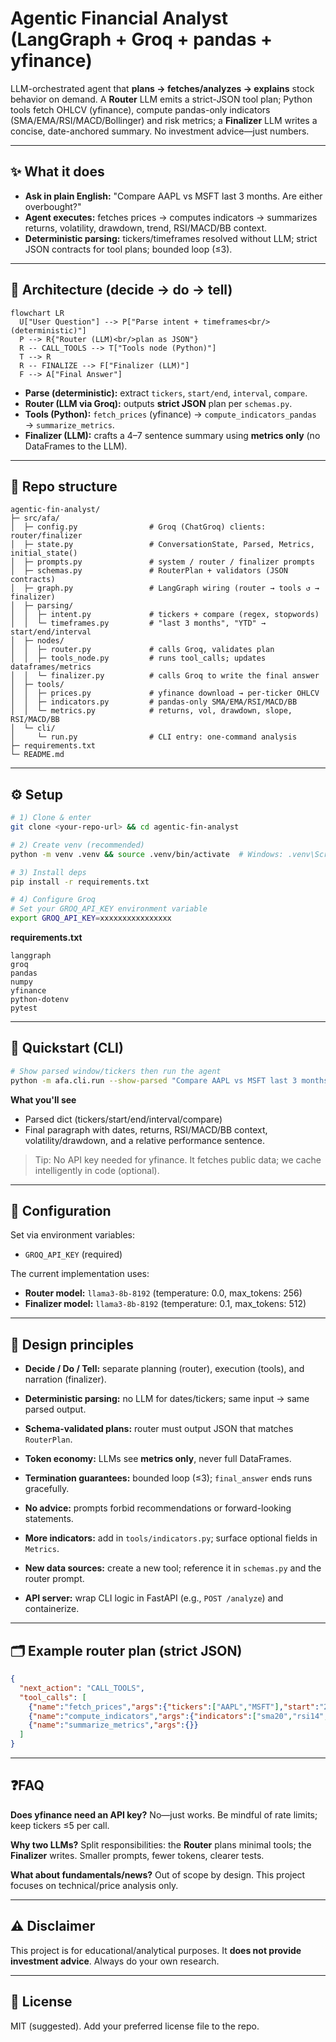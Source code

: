 # Agentic Financial Analyst (LangGraph + Groq + pandas + yfinance)

LLM-orchestrated agent that **plans → fetches/analyzes → explains** stock behavior on demand.
A **Router** LLM emits a strict-JSON tool plan; Python tools fetch OHLCV (yfinance), compute pandas-only indicators (SMA/EMA/RSI/MACD/Bollinger) and risk metrics; a **Finalizer** LLM writes a concise, date-anchored summary. No investment advice—just numbers.

---

## ✨ What it does

* **Ask in plain English:** "Compare AAPL vs MSFT last 3 months. Are either overbought?"
* **Agent executes:** fetches prices → computes indicators → summarizes returns, volatility, drawdown, trend, RSI/MACD/BB context.
* **Deterministic parsing:** tickers/timeframes resolved without LLM; strict JSON contracts for tool plans; bounded loop (≤3).

---

## 🧠 Architecture (decide → do → tell)

```mermaid
flowchart LR
  U["User Question"] --> P["Parse intent + timeframes<br/>(deterministic)"]
  P --> R{"Router (LLM)<br/>plan as JSON"}
  R -- CALL_TOOLS --> T["Tools node (Python)"]
  T --> R
  R -- FINALIZE --> F["Finalizer (LLM)"]
  F --> A["Final Answer"]
```

* **Parse (deterministic):** extract `tickers`, `start/end`, `interval`, `compare`.
* **Router (LLM via Groq):** outputs **strict JSON** plan per `schemas.py`.
* **Tools (Python):** `fetch_prices` (yfinance) → `compute_indicators_pandas` → `summarize_metrics`.
* **Finalizer (LLM):** crafts a 4–7 sentence summary using **metrics only** (no DataFrames to the LLM).

---

## 📁 Repo structure

```
agentic-fin-analyst/
├─ src/afa/
│  ├─ config.py                # Groq (ChatGroq) clients: router/finalizer
│  ├─ state.py                 # ConversationState, Parsed, Metrics, initial_state()
│  ├─ prompts.py               # system / router / finalizer prompts
│  ├─ schemas.py               # RouterPlan + validators (JSON contracts)
│  ├─ graph.py                 # LangGraph wiring (router → tools ↺ → finalizer)
│  ├─ parsing/
│  │  ├─ intent.py             # tickers + compare (regex, stopwords)
│  │  └─ timeframes.py         # "last 3 months", "YTD" → start/end/interval
│  ├─ nodes/
│  │  ├─ router.py             # calls Groq, validates plan
│  │  ├─ tools_node.py         # runs tool_calls; updates dataframes/metrics
│  │  └─ finalizer.py          # calls Groq to write the final answer
│  ├─ tools/
│  │  ├─ prices.py             # yfinance download → per-ticker OHLCV
│  │  ├─ indicators.py         # pandas-only SMA/EMA/RSI/MACD/BB
│  │  └─ metrics.py            # returns, vol, drawdown, slope, RSI/MACD/BB
│  └─ cli/
│     └─ run.py                # CLI entry: one-command analysis
├─ requirements.txt
└─ README.md
```

---

## ⚙️ Setup

```bash
# 1) Clone & enter
git clone <your-repo-url> && cd agentic-fin-analyst

# 2) Create venv (recommended)
python -m venv .venv && source .venv/bin/activate  # Windows: .venv\Scripts\activate

# 3) Install deps
pip install -r requirements.txt

# 4) Configure Groq
# Set your GROQ_API_KEY environment variable
export GROQ_API_KEY=xxxxxxxxxxxxxxxx
```

**requirements.txt**

```
langgraph
groq
pandas
numpy
yfinance
python-dotenv
pytest
```

---

## 🚀 Quickstart (CLI)

```bash
# Show parsed window/tickers then run the agent
python -m afa.cli.run --show-parsed "Compare AAPL vs MSFT last 3 months. Are either overbought?"
```

**What you'll see**

* Parsed dict (tickers/start/end/interval/compare)
* Final paragraph with dates, returns, RSI/MACD/BB context, volatility/drawdown, and a relative performance sentence.

> Tip: No API key needed for yfinance. It fetches public data; we cache intelligently in code (optional).

---

## 🔑 Configuration

Set via environment variables:

* `GROQ_API_KEY` (required)

The current implementation uses:
* **Router model:** `llama3-8b-8192` (temperature: 0.0, max_tokens: 256)
* **Finalizer model:** `llama3-8b-8192` (temperature: 0.1, max_tokens: 512)

---


## 📏 Design principles

* **Decide / Do / Tell:** separate planning (router), execution (tools), and narration (finalizer).
* **Deterministic parsing:** no LLM for dates/tickers; same input → same parsed output.
* **Schema-validated plans:** router must output JSON that matches `RouterPlan`.
* **Token economy:** LLMs see **metrics only**, never full DataFrames.
* **Termination guarantees:** bounded loop (≤3); `final_answer` ends runs gracefully.
* **No advice:** prompts forbid recommendations or forward-looking statements.



* **More indicators:** add in `tools/indicators.py`; surface optional fields in `Metrics`.
* **New data sources:** create a new tool; reference it in `schemas.py` and the router prompt.
* **API server:** wrap CLI logic in FastAPI (e.g., `POST /analyze`) and containerize.

---

## 🗂 Example router plan (strict JSON)

```json
{
  "next_action": "CALL_TOOLS",
  "tool_calls": [
    {"name":"fetch_prices","args":{"tickers":["AAPL","MSFT"],"start":"2025-05-20","end":"2025-08-19","interval":"1d"}},
    {"name":"compute_indicators","args":{"indicators":["sma20","rsi14","macd"]}},
    {"name":"summarize_metrics","args":{}}
  ]
}
```

---

## ❓FAQ

**Does yfinance need an API key?**
No—just works. Be mindful of rate limits; keep tickers ≤5 per call.

**Why two LLMs?**
Split responsibilities: the **Router** plans minimal tools; the **Finalizer** writes. Smaller prompts, fewer tokens, clearer tests.

**What about fundamentals/news?**
Out of scope by design. This project focuses on technical/price analysis only.

---

## ⚠️ Disclaimer

This project is for educational/analytical purposes. It **does not provide investment advice**. Always do your own research.

---

## 📄 License

MIT (suggested). Add your preferred license file to the repo.